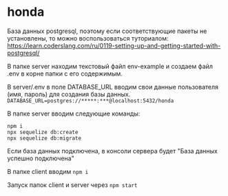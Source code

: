 # honda
База данных postgresql, поэтому если соответствующие пакеты не установлены, то можно воспользоваться туториалом: 
https://learn.coderslang.com/ru/0119-setting-up-and-getting-started-with-postgresql/

В папке server находим текстовый файл env-example и создаем файл .env в корне папки с его содержимым.

В server/.env в поле DATABASE_URL вводим свои данные пользователя (имя, пароль) для создания базы данных.
```DATABASE_URL=postgres://*****:***@localhost:5432/honda```

В папке server вводим следующие команды:
```
npm i
npx sequelize db:create
npx sequelize db:migrate
```

Если база данных подключена, в консоли сервера будет "База данных успешно подключена"

В папке client вводим ```npm i```


Запуск папок client и server через ```npm start```